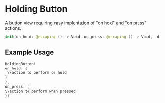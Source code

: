 # Holding Button 

A button view requiring easy implentation of "on hold" and "on press" actions.

```swift
init(on_hold: @escaping () -> Void, on_press: @escaping () -> Void,  diameter: CGFloat = BUTTON_DIAMETER) {
```

## Example Usage
```swift
HoldingButton(
on_hold: {
 \\action to perform on hold
}
},
on_press: {
\\action to perform when pressed
})
```
